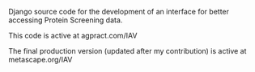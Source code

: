Django source code for the development of an interface for better accessing Protein Screening data.

This code is active at agpract.com/IAV

The final production version (updated after my contribution) is active at metascape.org/IAV
